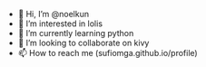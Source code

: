 - 👋 Hi, I’m @noelkun
- 👀 I’m interested in lolis
- 🌱 I’m currently learning python 
- 💞️ I’m looking to collaborate on kivy
- 📫 How to reach me (sufiomga.github.io/profile)

<!---
noelkun/noelkun is a ✨ special ✨ repository because its `README.md` (this file) appears on your GitHub profile.
You can click the Preview link to take a look at your changes.
--->
